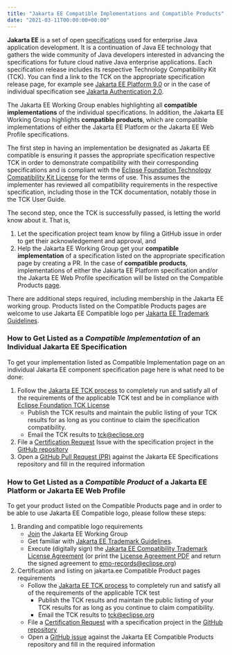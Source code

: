 ```yaml
---
title: "Jakarta EE Compatible Implementations and Compatible Products"
date: "2021-03-11T00:00:00+00:00"
---
```



**Jakarta EE** is a set of open [specifications](https://jakarta.ee/specifications/ "Jakarta EE Specifications") used for enterprise Java application development. It is a continuation of Java EE technology that gathers the wide community of Java developers interested in advancing the specifications for future cloud native Java enterprise applications. Each specification release includes its respective Technology Compatibility Kit (TCK). You can find a link to the TCK on the appropriate specification release page, for example see [Jakarta EE Platform 9.0](https://jakarta.ee/specifications/platform/9/) or in the case of individual specification see [Jakarta Authentication 2.0](https://jakarta.ee/specifications/authentication/2.0/).

The Jakarta EE Working Group enables highlighting all **compatible implementations** of the individual specifications. In addition, the Jakarta EE Working Group highlights **compatible products**, which are compatible implementations of either the Jakarta EE Platform or the Jakarta EE Web Profile specifications.

The first step in having an implementation be designated as Jakarta EE compatible is ensuring it passes the appropriate specification respective TCK in order to demonstrate compatibility with their corresponding specifications and is compliant with the [Eclipse Foundation Technology Compatibility Kit License](https://www.eclipse.org/legal/tck.php) for the terms of use. This assumes the implementer has reviewed all compatibility requirements in the respective specification, including those in the TCK documentation, notably those in the TCK User Guide.

The second step, once the TCK is successfully passed, is letting the world know about it. That is,
1.   Let the specification project team know by filing a GitHub issue in order to get their acknowledgement and approval, and
2.   Help the Jakarta EE Working Group get your **compatible implementation** of a specification listed on the appropriate specification page by creating a PR. In the case of **compatible products**, implementations of either the Jakarta EE Platform specification and/or the Jakarta EE Web Profile specification will be listed on the Compatible Products [page](https://jakarta.ee/compatibility/).

There are additional steps required, including membership in the Jakarta EE working group. Products listed on the Compatible Products pages are welcome to use Jakarta EE Compatible logo per [Jakarta EE Trademark Guidelines](https://jakarta.ee/legal/trademark_guidelines/).


### How to Get Listed as a *Compatible Implementation* of an Individual Jakarta EE Specification

To get your implementation listed as Compatible Implementation page on an individual Jakarta EE component specification page here is what need to be done:
1.   Follow the [Jakarta EE TCK process](https://jakarta.ee/committees/specification/tckprocess/) to completely run and satisfy all of the requirements of the applicable TCK test and be in compliance with [Eclipse Foundation TCK License](https://www.eclipse.org/legal/tck.php)
      - Publish the TCK results and maintain the public listing of your TCK results for as long as you continue to claim the specification compatibility.
      - Email the TCK results to [tck@eclipse.org](mailto:tck@eclipse.org)
2.	File a [Certification Request](https://raw.githubusercontent.com/jakartaee/specification-committee/master/compatibility-certification-request.md) Issue with the specification project in the [GitHub repository](https://github.com/eclipse-ee4j/)
3.	Open a [GitHub Pull Request (PR)](https://github.com/jakartaee/specifications/pulls) against the Jakarta EE Specifications repository and fill in the required information


### How to Get Listed as a *Compatible Product* of a Jakarta EE Platform or Jakarta EE Web Profile

To get your product listed on the Compatible Products page and in order to be able to use Jakarta EE Compatible logo, please follow these steps:
  1. Branding and compatible logo requirements
     - [Join](https://jakarta.ee/membership/) the Jakarta EE Working Group
     - Get familiar with [Jakarta EE Trademark Guidelines](https://jakarta.ee/legal/trademark_guidelines/).
     - Execute (digitally sign) the [Jakarta EE Compatibility Trademark License Agreement](https://app.hellosign.com/s/Aoi0Sx4E) (or print the [License Agreement PDF](/legal/trademark_guidelines/jakarta-ee-trademark-license.pdf) and return the signed agreement to [emo-records@eclipse.org](mailto:emo-records@eclipse.org))
2.	Certification and listing on jakarta.ee Compatible Product pages requirements
    - Follow the [Jakarta EE TCK process](https://jakarta.ee/committees/specification/tckprocess/) to completely run and satisfy all of the requirements of the applicable TCK test
      - Publish the TCK results and maintain the public listing of your TCK results for as long as you continue to claim compatibility.
      - Email the TCK results to [tck@eclipse.org](mailto:tck@eclipse.org)
    - File a [Certification Request](https://raw.githubusercontent.com/jakartaee/specification-committee/master/compatibility-certification-request.md) with a specification project in the [GitHub repository](https://github.com/eclipse-ee4j/jakartaee-platform)
    - Open a [GitHub issue](https://github.com/jakartaee/jakarta.ee/issues/new?template=compatibility.md) against the Jakarta EE Compatible Products repository and fill in the required information
